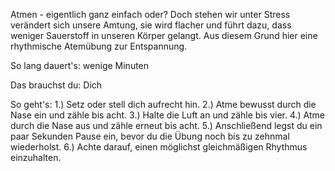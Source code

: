 Atmen - eigentlich ganz einfach oder? Doch stehen wir unter Stress verändert sich unsere Amtung, sie wird flacher und führt dazu, dass weniger Sauerstoff in unseren Körper gelangt. 
Aus diesem Grund hier eine rhythmische Atemübung zur Entspannung. 

So lang dauert's: wenige Minuten

Das brauchst du: Dich 

So geht's: 
1.) Setz oder stell dich aufrecht hin.
2.) Atme bewusst durch die Nase ein und zähle bis acht.
3.) Halte die Luft an und zähle bis vier.
4.) Atme durch die Nase aus und zähle erneut bis acht.
5.) Anschließend legst du ein paar Sekunden Pause ein, bevor du die Übung noch bis zu zehnmal wiederholst.
6.) Achte darauf, einen möglichst gleichmäßigen Rhythmus einzuhalten.
